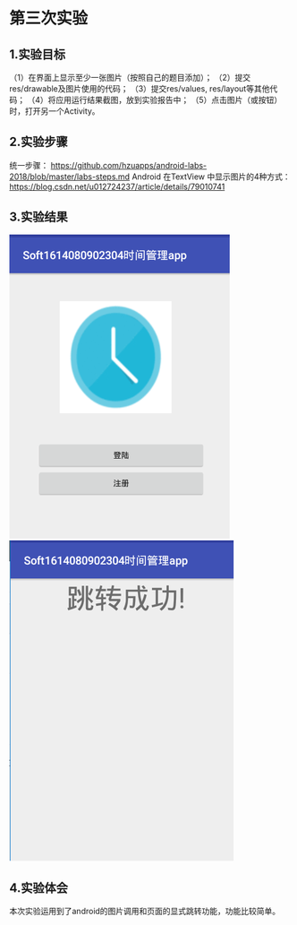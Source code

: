 # 第三次实验

## 1.实验目标

（1）在界面上显示至少一张图片（按照自己的题目添加）；
（2）提交res/drawable及图片使用的代码；
（3）提交res/values, res/layout等其他代码；
（4）将应用运行结果截图，放到实验报告中；
（5）点击图片（或按钮）时，打开另一个Activity。
## 2.实验步骤

统一步骤：
https://github.com/hzuapps/android-labs-2018/blob/master/labs-steps.md
Android 在TextView 中显示图片的4种方式：
https://blog.csdn.net/u012724237/article/details/79010741
## 3.实验结果

![image](https://raw.githubusercontent.com/hzuapps/android-labs-2018/81070e854dfa7108c597a226a8f8b90d5b5c3a5e/soft1614080902304/clock01.png?raw=true)
![image](https://raw.githubusercontent.com/hzuapps/android-labs-2018/81070e854dfa7108c597a226a8f8b90d5b5c3a5e/soft1614080902304/clock02.png?raw=true)
## 4.实验体会 
本次实验运用到了android的图片调用和页面的显式跳转功能，功能比较简单。
